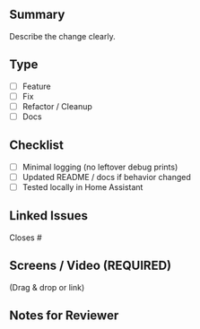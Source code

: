 ## Summary
Describe the change clearly.

## Type
- [ ] Feature
- [ ] Fix
- [ ] Refactor / Cleanup
- [ ] Docs

## Checklist
- [ ] Minimal logging (no leftover debug prints)
- [ ] Updated README / docs if behavior changed
- [ ] Tested locally in Home Assistant

## Linked Issues
Closes #

## Screens / Video (REQUIRED)
(Drag & drop or link)

## Notes for Reviewer
